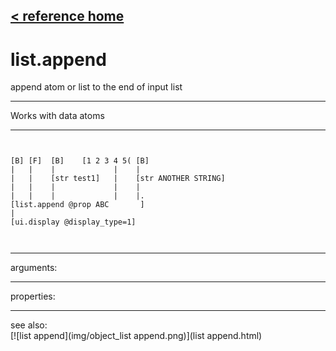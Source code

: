 [< reference home](ceammc_lib.html)
---

# list.append


append atom or list to the end of input list

---

Works with data atoms
<br>


---


```


[B] [F]  [B]    [1 2 3 4 5( [B]
|   |    |             |    |
|   |    [str test1]   |    [str ANOTHER STRING]
|   |    |             |    |
|   |    |             |    |.
[list.append @prop ABC       ]
|
[ui.display @display_type=1]

            
```

---
arguments:


---
properties:


---
see also:<br>
[![list append](img/object_list append.png)](list append.html)
